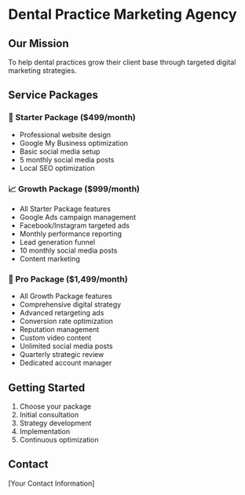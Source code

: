 # Dental Practice Marketing Agency

## Our Mission
To help dental practices grow their client base through targeted digital marketing strategies.

## Service Packages

### 🌟 Starter Package ($499/month)
- Professional website design
- Google My Business optimization
- Basic social media setup
- 5 monthly social media posts
- Local SEO optimization

### 📈 Growth Package ($999/month)
- All Starter Package features
- Google Ads campaign management
- Facebook/Instagram targeted ads
- Monthly performance reporting
- Lead generation funnel
- 10 monthly social media posts
- Content marketing

### 🚀 Pro Package ($1,499/month)
- All Growth Package features
- Comprehensive digital strategy
- Advanced retargeting ads
- Conversion rate optimization
- Reputation management
- Custom video content
- Unlimited social media posts
- Quarterly strategic review
- Dedicated account manager

## Getting Started
1. Choose your package
2. Initial consultation
3. Strategy development
4. Implementation
5. Continuous optimization

## Contact
[Your Contact Information]